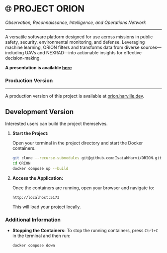 # <img src="src/app/static/globe.png" alt="" width="20"> PROJECT ORION

_Observation, Reconnaissance, Intelligence, and Operations Network_

---

A versatile software platform designed for use across missions in public safety, security, environmental monitoring, and defense. Leveraging machine learning, ORION filters and transforms data from diverse sources—including UAVs and NEXRAD—into actionable insights for effective decision-making.

**A presentation is available [here](docs/PROJECT_ORION.pdf)**

### <a>Production Version<a href = "https://orion.harville.dev/"></a>

---

A production version of this project is available at [orion.harville.dev](https://orion.harville.dev/).

## Development Version

Interested users can build the project themselves.

1. **Start the Project:**

    Open your terminal in the project directory and start the Docker containers.

    ```bash
    git clone --recurse-submodules git@github.com:IsaiahHarvi/ORION.git
    cd ORION
    docker compose up --build
    ```

2. **Access the Application:**

    Once the containers are running, open your browser and navigate to:

    ```
    http://localhost:5173
    ```

    This will load your project locally.

### Additional Information

-   **Stopping the Containers:**
    To stop the running containers, press `Ctrl+C` in the terminal and then run:

    ```bash
    docker compose down
    ```
